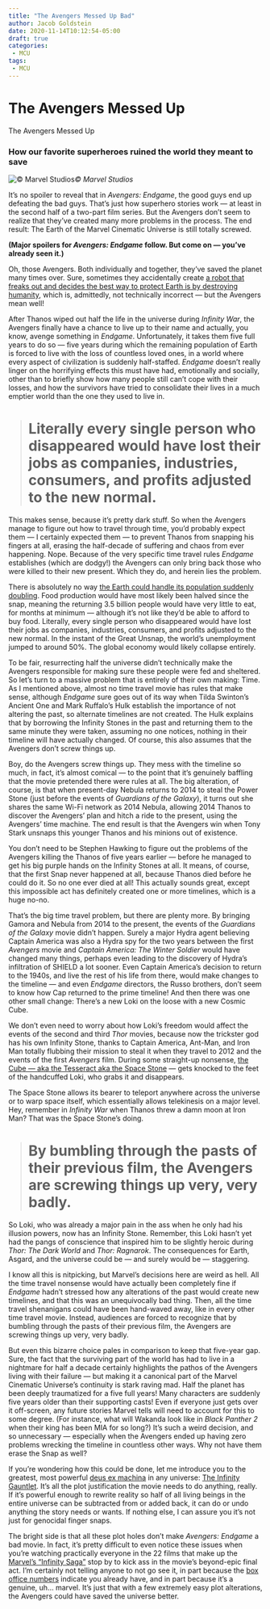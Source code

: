 ```yaml
---
title: "The Avengers Messed Up Bad"
author: Jacob Goldstein
date: 2020-11-14T10:12:54-05:00
draft: true
categories:
 - MCU
tags:
 - MCU
---
```



# The Avengers Messed Up

The Avengers Messed Up

### How our favorite superheroes ruined the world they meant to save

![© Marvel Studios](https://cdn-images-1.medium.com/max/2160/1*PrZ-xd2iZywmvL3EhypwhA.jpeg)*© Marvel Studios*

It’s no spoiler to reveal that in *Avengers: Endgame*, the good guys end up defeating the bad guys. That’s just how superhero stories work — at least in the second half of a two-part film series. But the Avengers don’t seem to realize that they’ve created many more problems in the process. The end result: The Earth of the Marvel Cinematic Universe is still totally screwed.

**(Major spoilers for *Avengers: Endgame* follow. But come on — you’ve already seen it.)**

Oh, those Avengers. Both individually and together, they’ve saved the planet many times over. Sure, sometimes they accidentally create [a robot that freaks out and decides the best way to protect Earth is by destroying humanity](https://marvelcinematicuniverse.fandom.com/wiki/Avengers:_Age_of_Ultron), which is, admittedly, not technically incorrect — but the Avengers mean well!

After Thanos wiped out half the life in the universe during *Infinity War*, the Avengers finally have a chance to live up to their name and actually, you know, avenge something in *Endgame*. Unfortunately, it takes them five full years to do so — five years during which the remaining population of Earth is forced to live with the loss of countless loved ones, in a world where every aspect of civilization is suddenly half-staffed. *Endgame* doesn’t really linger on the horrifying effects this must have had, emotionally and socially, other than to briefly show how many people still can’t cope with their losses, and how the survivors have tried to consolidate their lives in a much emptier world than the one they used to live in.
> # Literally every single person who disappeared would have lost their jobs as companies, industries, consumers, and profits adjusted to the new normal.

This makes sense, because it’s pretty dark stuff. So when the Avengers manage to figure out how to travel through time, you’d probably expect them — I certainly expected them — to prevent Thanos from snapping his fingers at all, erasing the half-decade of suffering and chaos from ever happening. Nope. Because of the very specific time travel rules *Endgame* establishes (which are dodgy!) the Avengers can only bring back those who were killed to their new present. Which they do, and herein lies the problem.

There is absolutely no way [the Earth could handle its population suddenly doubling](http://www.sociologydiscussion.com/demography/population-growth/12-main-consequences-of-population-growth/3162). Food production would have most likely been halved since the snap, meaning the returning 3.5 billion people would have very little to eat, for months at minimum — although it’s not like they’d be able to afford to buy food. Literally, every single person who disappeared would have lost their jobs as companies, industries, consumers, and profits adjusted to the new normal. In the instant of the Great Unsnap, the world’s unemployment jumped to around 50%. The global economy would likely collapse entirely.

To be fair, resurrecting half the universe didn’t technically make the Avengers responsible for making sure these people were fed and sheltered. So let’s turn to a massive problem that is entirely of their own making: Time. As I mentioned above, almost no time travel movie has rules that make sense, although *Endgame* sure goes out of its way when Tilda Swinton’s Ancient One and Mark Ruffalo’s Hulk establish the importance of not altering the past, so alternate timelines are not created. The Hulk explains that by borrowing the Infinity Stones in the past and returning them to the same minute they were taken, assuming no one notices, nothing in their timeline will have actually changed. Of course, this also assumes that the Avengers don’t screw things up.

Boy, do the Avengers screw things up. They mess with the timeline so much, in fact, it’s almost comical — to the point that it’s genuinely baffling that the movie pretended there were rules at all. The big alteration, of course, is that when present-day Nebula returns to 2014 to steal the Power Stone (just before the events of *Guardians of the Galaxy*), it turns out she shares the same Wi-Fi network as 2014 Nebula, allowing 2014 Thanos to discover the Avengers’ plan and hitch a ride to the present, using the Avengers’ time machine. The end result is that the Avengers win when Tony Stark unsnaps this younger Thanos and his minions out of existence.

You don’t need to be Stephen Hawking to figure out the problems of the Avengers killing the Thanos of five years earlier — before he managed to get his big purple hands on the Infinity Stones at all. It means, of course, that the first Snap never happened at all, because Thanos died before he could do it. So no one ever died at all! This actually sounds great, except this impossible act has definitely created one or more timelines, which is a huge no-no.

That’s the big time travel problem, but there are plenty more. By bringing Gamora and Nebula from 2014 to the present, the events of the *Guardians of the Galaxy* movie didn’t happen. Surely a major Hydra agent believing Captain America was also a Hydra spy for the two years between the first *Avengers* movie and *Captain America: The Winter Soldier* would have changed many things, perhaps even leading to the discovery of Hydra’s infiltration of SHIELD a lot sooner. Even Captain America’s decision to return to the 1940s, and live the rest of his life from there, would make changes to the timeline — and even *Endgame* directors, the Russo brothers, don’t seem to know how Cap returned to the prime timeline! And then there was one other small change: There’s a new Loki on the loose with a new Cosmic Cube.

We don’t even need to worry about how Loki’s freedom would affect the events of the second and third *Thor* movies, because now the trickster god has his own Infinity Stone, thanks to Captain America, Ant-Man, and Iron Man totally flubbing their mission to steal it when they travel to 2012 and the events of the first *Avengers* film. During some straight-up nonsense, [the Cube — aka the Tesseract aka the Space Stone](https://marvelcinematicuniverse.fandom.com/wiki/Space_Stone) — gets knocked to the feet of the handcuffed Loki, who grabs it and disappears.

The Space Stone allows its bearer to teleport anywhere across the universe or to warp space itself, which essentially allows telekinesis on a major level. Hey, remember in *Infinity War* when Thanos threw a damn moon at Iron Man? That was the Space Stone’s doing.
> # By bumbling through the pasts of their previous film, the Avengers are screwing things up very, very badly.

So Loki, who was already a major pain in the ass when he only had his illusion powers, now has an Infinity Stone. Remember, this Loki hasn’t yet had the pangs of conscience that inspired him to be slightly heroic during *Thor: The Dark World* and *Thor: Ragnarok*. The consequences for Earth, Asgard, and the universe could be — and surely would be — staggering.

I know all this is nitpicking, but Marvel’s decisions here are weird as hell. All the time travel nonsense would have actually been completely fine if *Endgame* hadn’t stressed how any alterations of the past would create new timelines, and that this was an unequivocally bad thing. Then, all the time travel shenanigans could have been hand-waved away, like in every other time travel movie. Instead, audiences are forced to recognize that by bumbling through the pasts of their previous film, the Avengers are screwing things up very, very badly.

But even this bizarre choice pales in comparison to keep that five-year gap. Sure, the fact that the surviving part of the world has had to live in a nightmare for half a decade certainly highlights the pathos of the Avengers living with their failure — but making it a canonical part of the Marvel Cinematic Universe’s continuity is stark raving mad. Half the planet has been deeply traumatized for a five full years! Many characters are suddenly five years older than their supporting casts! Even if everyone just gets over it off-screen, any future stories Marvel tells will need to account for this to some degree. (For instance, what will Wakanda look like in *Black Panther 2* when their king has been MIA for so long?) It’s such a weird decision, and so unnecessary — especially when the Avengers ended up having zero problems wrecking the timeline in countless other ways. Why not have them erase the Snap as well?

If you’re wondering how this could be done, let me introduce you to the greatest, most powerful [deus ex machina](https://en.wikipedia.org/wiki/Deus_ex_machina) in any universe: [The Infinity Gauntlet](https://marvelcinematicuniverse.fandom.com/wiki/Infinity_Gauntlet). It’s all the plot justification the movie needs to do anything, really. If it’s powerful enough to rewrite reality so half of all living beings in the entire universe can be subtracted from or added back, it can do or undo anything the story needs or wants. If nothing else, I can assure you it’s not just for genocidal finger snaps.

The bright side is that all these plot holes don’t make *Avengers: Endgame* a bad movie. In fact, it’s pretty difficult to even notice these issues when you’re watching practically everyone in the 22 films that make up the [Marvel’s “Infinity Saga”](https://en.wikipedia.org/wiki/List_of_Marvel_Cinematic_Universe_films#%22The_Infinity_Saga%22) stop by to kick ass in the movie’s beyond-epic final act. I’m certainly not telling anyone to not go see it, in part because the [box office numbers](https://www.boxofficemojo.com/movies/?id=marvel2019.htm) indicate you already have, and in part because it’s a genuine, uh… marvel. It’s just that with a few extremely easy plot alterations, the Avengers could have saved the universe better.

